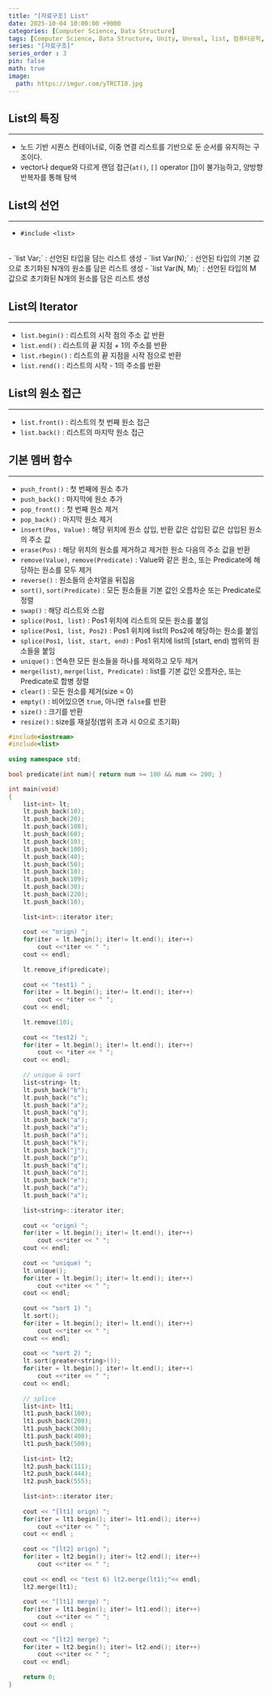 ```yaml
---
title: "[자료구조] List"
date: 2025-10-04 10:00:00 +9000
categories: [Computer Science, Data Structure]
tags: [Computer Science, Data Structure, Unity, Unreal, list, 컴퓨터공학, 자료구조, 유니티, 리스트]
series: "[자료구조]"
series_order : 3
pin: false
math: true
image:
  path: https://imgur.com/yTRCTI0.jpg
---
```


## List의 특징

---

- 노드 기반 시퀀스 컨테이너로, 이중 연결 리스트를 기반으로 둔 순서를 유지하는 구조이다.
- vector나 deque와 다르게 랜덤 접근(`at()`, `[]` operator [])이 불가능하고, 양방향 반복자를 통해 탐색

## List의 선언

---

- `#include <list>`
<br>
- `list<Type> Var;` : 선언된 타입을 담는 리스트 생성
- `list<Type> Var(N);` : 선언된 타입의 기본 값으로 초기화된 N개의 원소를 담은 리스트 생성
- `list<Type> Var(N, M);` : 선언된 타입의 M 값으로 초기화된 N개의 원소를 담은 리스트 생성

## List의 Iterator

---

- `list.begin()` : 리스트의 시작 점의 주소 값 반환
- `list.end()` : 리스트의 끝 지점 + 1의 주소를 반환
- `list.rbegin()` : 리스트의 끝 지점을 시작 점으로 반환
- `list.rend()` : 리스트의 시작 - 1의 주소를 반환

## List의 원소 접근

---

- `list.front()` : 리스트의 첫 번째 원소 접근
- `list.back()` : 리스트의 마지막 원소 접근

## 기본 멤버 함수

---

- `push_front()` : 첫 번째에 원소 추가
- `push_back()` : 마지막에 원소 추가
- `pop_front()` : 첫 번째 원소 제거
- `pop_back()` : 마지막 원소 제거
- `insert(Pos, Value)` : 해당 위치에 원소 삽입, 반환 값은 삽입된 값은 삽입된 원소의 주소 값
- `erase(Pos)` : 해당 위치의 원소를 제거하고 제거한 원소 다음의 주소 값을 반환
- `remove(Value)`, `remove(Predicate)` : Value와 같은 원소, 또는 Predicate에 해당하는 원소를 모두 제거
- `reverse()` : 원소들의 순차열을 뒤집음
- `sort()`, `sort(Predicate)` : 모든 원소들을 기본 값인 오름차순 또는 Predicate로 정렬
- `swap()` : 해당 리스트와 스왑
- `splice(Pos1, list)` : Pos1 위치에 리스트의 모든 원소를 붙임
- `splice(Pos1, list, Pos2)` : Pos1 위치에 list의 Pos2에 해당하는 원소를 붙임
- `splice(Pos1, list, start, end)` : Pos1 위치에 list의 [start, end) 범위의 원소들을 붙임
- `unique()` : 연속한 모든 원소들을 하나를 제외하고 모두 제거
- `merge(list)`, `merge(list, Predicate)` : list를 기본 값인 오름차순, 또는 Predicate로 합병 정렬
- `clear()` : 모든 원소를 제거(size = 0)
- `empty()` : 비어있으면 `true`, 아니면 `false`를 반환
- `size()` : 크기를 반환
- `resize()` : size를 재설정(범위 초과 시 0으로 초기화)

```cpp
#include<iostream>
#include<list>
 
using namespace std;
 
bool predicate(int num){ return num >= 100 && num <= 200; }

int main(void)
{
    list<int> lt;
    lt.push_back(10);
    lt.push_back(20);
    lt.push_back(108);
    lt.push_back(60);
    lt.push_back(10);
    lt.push_back(100);
    lt.push_back(40);    
    lt.push_back(50);
    lt.push_back(10);
    lt.push_back(109);
    lt.push_back(30);    
    lt.push_back(220);
    lt.push_back(10);
        
    list<int>::iterator iter;
    
    cout << "orign) ";
    for(iter = lt.begin(); iter!= lt.end(); iter++)
        cout <<*iter << " ";
    cout << endl;
    
    lt.remove_if(predicate);
    
    cout << "test1) " ; 
    for(iter = lt.begin(); iter!= lt.end(); iter++)
        cout << *iter << " ";
    cout << endl;
    
    lt.remove(10);
    
    cout << "test2) ";
    for(iter = lt.begin(); iter!= lt.end(); iter++)
        cout << *iter << " ";
    cout << endl;
    
    // unique & sort
    list<string> lt;
    lt.push_back("b");
    lt.push_back("c");
    lt.push_back("a");
    lt.push_back("q");
    lt.push_back("a");
    lt.push_back("a");
    lt.push_back("a");
    lt.push_back("k");
    lt.push_back("j");
    lt.push_back("p");
    lt.push_back("q");
    lt.push_back("o");
    lt.push_back("e");
    lt.push_back("a");
    lt.push_back("a");
 
    list<string>::iterator iter;
    
    cout << "orign) ";
    for(iter = lt.begin(); iter!= lt.end(); iter++)
        cout <<*iter << " ";
    cout << endl;
 
    cout << "unique) ";
    lt.unique();
    for(iter = lt.begin(); iter!= lt.end(); iter++)
        cout <<*iter << " ";
    cout << endl;
 
    cout << "sort 1) ";
    lt.sort();
    for(iter = lt.begin(); iter!= lt.end(); iter++)
        cout <<*iter << " ";
    cout << endl;
 
    cout << "sort 2) ";
    lt.sort(greater<string>());
    for(iter = lt.begin(); iter!= lt.end(); iter++)
        cout <<*iter << " ";
    cout << endl;
    
    // splice
    list<int> lt1;
    lt1.push_back(100);
    lt1.push_back(200);
    lt1.push_back(300);
    lt1.push_back(400);
    lt1.push_back(500);
 
    list<int> lt2;
    lt2.push_back(111);
    lt2.push_back(444);
    lt2.push_back(555);
 
    list<int>::iterator iter;
    
    cout << "[lt1] orign) ";
    for(iter = lt1.begin(); iter!= lt1.end(); iter++)
        cout <<*iter << " ";
    cout << endl ;
 
    cout << "[lt2] orign) ";
    for(iter = lt2.begin(); iter!= lt2.end(); iter++)
        cout <<*iter << " ";
    
    cout << endl << "test 6) lt2.merge(lt1);"<< endl;
    lt2.merge(lt1);
    
    cout << "[lt1] merge) ";
    for(iter = lt1.begin(); iter!= lt1.end(); iter++)
        cout <<*iter << " ";
    cout << endl ;
 
    cout << "[lt2] merge) ";
    for(iter = lt2.begin(); iter!= lt2.end(); iter++)
        cout <<*iter << " ";
    cout << endl;
    
    return 0;    
}
```
